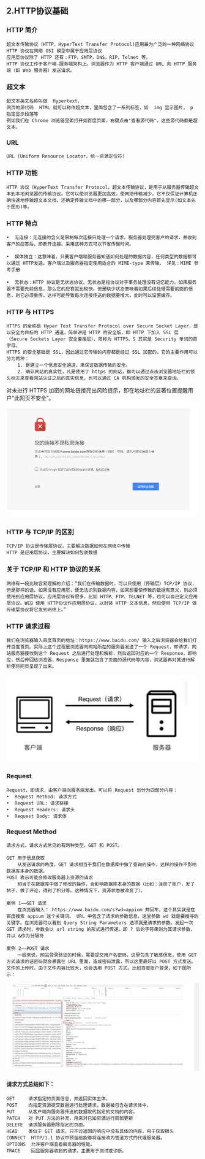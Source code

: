 ## 2.HTTP协议基础


### HTTP 简介
    超文本传输协议（HTTP，HyperText Transfer Protocol)应用最为广泛的一种网络协议
    HTTP 协议在网络 OSI 模型中属于应用层协议
    应用层协议除了 HTTP 还有：FTP，SMTP，DNS，RIP，Telnet 等。
    HTTP 协议工作于客户端—服务端架构上。浏览器作为 HTTP 客户端通过 URL 向 HTTP 服务端（即 Web 服务器）发送请求。

### 超文本
    
    超文本英文名称叫做  Hypertext，
    网页的源代码  HTML 就可以称作超文本，里面包含了一系列标签，如  img 显示图片， p 指定显示段落等
    例如我们在 Chrome 浏览器里面打开如百度页面，右键点击"查看源代码"，这些源代码都是超文本。

### URL
    URL (Uniform Resource Locator，统一资源定位符)
    
### HTTP 功能
    HTTP 协议（HyperText Transfer Protocol，超文本传输协议，是用于从服务器传输超文本到本地浏览器的传输协议。它可以使浏览器更加高效，使网络传输减少。它不仅保证计算机正确快速地传输超文本文档，还确定传输文档中的哪一部分，以及哪部分内容首先显示(如文本先于图形)等。
    
### HTTP 特点
    •  无连接：无连接的含义是限制每次连接只处理一个请求。服务器处理完客户的请求，并收到客户的应答后，即断开连接。采用这种方式可以节省传输时间。
    
    •  媒体独立：这意味着，只要客户端和服务器知道如何处理的数据内容，任何类型的数据都可以通过 HTTP发送。客户端以及服务器指定使用适合的 MIME-type 来传输。 详见：MIME 参考手册
    
    •  无状态：HTTP 协议是无状态协议。无状态是指协议对于事务处理没有记忆能力。如果服务器不需要先前信息，那么它的应答就比较快。但是缺少状态意味着如果后续处理需要前面的信息，则它必须重传，这样可能导致每次连接传送的数据量增大，此时可以设置缓存。


### HTTP 与 HTTPS
    HTTPS 的全称是 Hyper Text Transfer Protocol over Secure Socket Layer，是以安全为目标的 HTTP 通道，简单讲是 HTTP 的安全版，即 HTTP 下加入 SSL 层（Secure Sockets Layer 安全套接层），简称为 HTTPS。S 其实是 Security 单词的首字母。
    HTTPS 的安全基础是 SSL，因此通过它传输的内容都是经过 SSL 加密的，它的主要作用可以分为两种：
        1. 是建立一个信息安全通道，来保证数据传输的安全。
        2. 确认网站的真实性，凡是使用了 https 的网站，都可以通过点击浏览器地址栏的锁头标志来查看网站认证之后的真实信息，也可以通过 CA 机构颁发的安全签章来查询。

对未进行 HTTPS 加密的网址链接亮出风险提示，即在地址栏的显著位置提醒用户“此网页不安全”。
![](/assets/snipaste20191212_103313.jpg)

### HTTP 与 TCP/IP 的区别
    TCP/IP 协议是传输层协议，主要解决数据如何在网络中传输
    HTTP 是应用层协议，主要解决如何包装数据
    
### 关于 TCP/IP 和 HTTP 协议的关系
    网络有一段比较容易理解的介绍：“我们在传输数据时，可以只使用（传输层）TCP/IP 协议，但是那样的话，如果没有应用层，便无法识别数据内容，如果想要使传输的数据有意义，则必须使用到应用层协议，应用层协议有很多，比如 HTTP、FTP、TELNET 等，也可以自己定义应用层协议。WEB 使用 HTTP协议作应用层协议，以封装 HTTP 文本信息，然后使用 TCP/IP 做传输层协议将它发到网络上。”
    
### HTTP 请求过程
    我们在浏览器输入百度首页的地址：https://www.baidu.com/ 输入之后浏览器会给我们打开百度首页。实际上这个过程是浏览器向网站所在的服务器发送了一个 Request，即请求，网站服务器接收到这个 Request 之后进行处理和解析，然后返回对应的一个 Response，即响应，然后传回给浏览器，Response 里面就包含了页面的源代码等内容，浏览器再对其进行解析便将网页呈现了出来。
![](/assets/snipaste20191212_104140.jpg)

### Request
    Request，即请求，由客户端向服务端发出。可以将 Request 划分为四部分内容：
    •  Request Method: 请求方式
    •  Request URL: 请求链接
    •  Request Headers: 请求头
    •  Request Body: 请求体
    
### Request Method

    请求方式，请求方式常见的有两种类型，GET 和 POST。
    
    GET 用于信息获取
        从发送请求的角度，GET 请求相当于我们在数据库中做了查询的操作，这样的操作不影响数据库本身的数据。
    POST 表示可能会修改服务器上资源的请求
        相当于在数据库中做了修改的操作，会影响数据库本身的数据（比如：注册了账户，发了帖子，做了评论，得到了积分等。这种情况下，资源状态被改变了）。
    
    案例 1——GET 请求
        在浏览器输入： https://www.baidu.com/s?wd=appium 并回车，这个其实就是在百度搜索 appium 这个关键词。 URL 中包含了请求的参数信息，这里参数 wd 就是要搜寻的关键字。在浏览器可以看到 Query String Parameters 选项就是请求的参数。发起一次 GET 请求时，参数会以 url string 的形式进行传递。即 ? 后的字符串则为其请求参数，并以 &作为分隔符
    
    案例 2——POST 请求
        一般来说，网站登录验证的时候，需要提交用户名密码，这里包含了敏感信息，使用 GET 方式请求的话密码就会暴露在 URL 里面，造成密码泄露，所以这里最好以 POST 方式发送。文件的上传时，由于文件内容比较大，也会选用 POST 方式。比如百度账户登录，如下图所示：
        
![](/assets/snipaste20191212_104913.jpg)

#### 请求方式总结如下：
    GET     请求指定的页面信息，并返回实体主体。
    POST    向指定资源提交数据进行处理请求，数据被包含在请求体中。
    PUT     从客户端向服务器传送的数据取代指定的文档的内容。
    PATCH   对 PUT 方法的补充，用来对已知资源进行局部更新
    DELETE  请求服务器删除指定的页面。
    HEAD    类似于 GET 请求，只不过返回的响应中没有具体的内容，用于获取报头
    CONNECT  HTTP/1.1 协议中预留给能够将连接改为管道方式的代理服务器。
    OPTIONS  允许客户端查看服务器的性能。
    TRACE    回显服务器收到的请求，主要用于测试或诊断。
    
    
    

        
     
    

